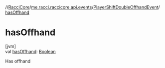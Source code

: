 //[RacciCore](../../../index.md)/[me.racci.raccicore.api.events](../index.md)/[PlayerShiftDoubleOffhandEvent](index.md)/[hasOffhand](has-offhand.md)

# hasOffhand

[jvm]\
val [hasOffhand](has-offhand.md): [Boolean](https://kotlinlang.org/api/latest/jvm/stdlib/kotlin/-boolean/index.html)

Has offhand
